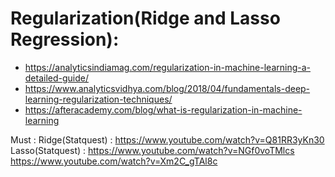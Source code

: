 # Regularization(Ridge and Lasso Regression):

 - https://analyticsindiamag.com/regularization-in-machine-learning-a-detailed-guide/
 - https://www.analyticsvidhya.com/blog/2018/04/fundamentals-deep-learning-regularization-techniques/
 - https://afteracademy.com/blog/what-is-regularization-in-machine-learning


Must :
Ridge(Statquest) : https://www.youtube.com/watch?v=Q81RR3yKn30
Lasso(Statquest) : https://www.youtube.com/watch?v=NGf0voTMlcs
https://www.youtube.com/watch?v=Xm2C_gTAl8c

